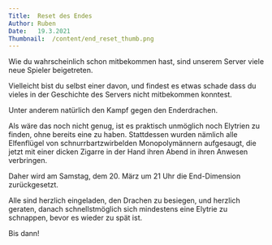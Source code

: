 ```yaml
---
Title:	Reset des Endes
Author:	Ruben
Date:	19.3.2021
Thumbnail:	/content/end_reset_thumb.png
---
```

<p>
Wie du wahrscheinlich schon mitbekommen hast, sind unserem Server viele neue Spieler beigetreten.
</p>
<p>
Vielleicht bist du selbst einer davon, und findest es etwas schade dass du vieles in der Geschichte des Servers nicht mitbekommen konntest.
</p>
<p>
Unter anderem natürlich den Kampf gegen den Enderdrachen.
</p>
<p>
Als wäre das noch nicht genug, ist es praktisch unmöglich noch Elytrien zu finden, ohne bereits eine zu haben.
Stattdessen wurden nämlich alle Elfenflügel von schnurrbartzwirbelden Monopolymännern aufgesaugt, die jetzt mit einer dicken Zigarre in der Hand ihren Abend in ihren Anwesen verbringen.
</p>
<p>
Daher wird am Samstag, dem 20. März um 21 Uhr die End-Dimension zurückgesetzt.
</p>
<p>
Alle sind herzlich eingeladen, den Drachen zu besiegen, und herzlich geraten, danach schnellstmöglich sich mindestens eine Elytrie zu schnappen, bevor es wieder zu spät ist.
</p>
<p>
Bis dann!
</p>
